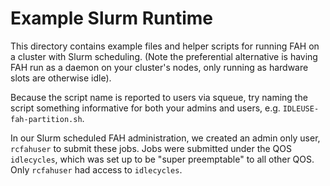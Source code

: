 Example Slurm Runtime
=====================

This directory contains example files and helper scripts for running
FAH on a cluster with Slurm scheduling. (Note the preferential
alternative is having FAH run as a daemon on your cluster's nodes, only
running as hardware slots are otherwise idle).

Because the script name is reported to users via squeue, try naming the
script something informative for both your admins and users, e.g.
`IDLEUSE-fah-partition.sh`. 

In our Slurm scheduled FAH administration, we created an admin only
user, `rcfahuser` to submit these jobs. Jobs were submitted under the 
QOS `idlecycles`, which was set up to be "super preemptable" to all
other QOS. Only `rcfahuser` had access to `idlecycles`.
